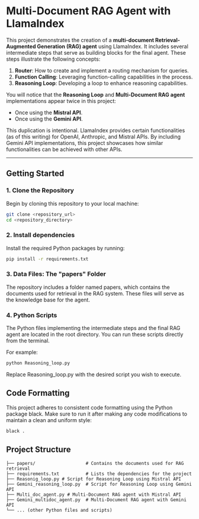 # Multi-Document RAG Agent with LlamaIndex

This project demonstrates the creation of a **multi-document Retrieval-Augmented Generation (RAG) agent** using LlamaIndex. It includes several intermediate steps that serve as building blocks for the final agent. These steps illustrate the following concepts:

1. **Router**: How to create and implement a routing mechanism for queries.
2. **Function Calling**: Leveraging function-calling capabilities in the process.
3. **Reasoning Loop**: Developing a loop to enhance reasoning capabilities.

You will notice that the **Reasoning Loop** and **Multi-Document RAG agent** implementations appear twice in this project:

- Once using the **Mistral API**.
- Once using the **Gemini API**.

This duplication is intentional. LlamaIndex provides certain functionalities (as of this writing) for OpenAI, Anthropic, and Mistral APIs. By including Gemini API implementations, this project showcases how similar functionalities can be achieved with other APIs.

---

## Getting Started

### 1. Clone the Repository
Begin by cloning this repository to your local machine:
```bash
git clone <repository_url>
cd <repository_directory>
```

### 2. Install dependencies
Install the required Python packages by running:
```bash
pip install -r requirements.txt
```

### 3. Data Files: The "papers" Folder
The repository includes a folder named papers, which contains the documents used for retrieval in the RAG system. These files will serve as the knowledge base for the agent.

### 4. Python Scripts
The Python files implementing the intermediate steps and the final RAG agent are located in the root directory. You can run these scripts directly from the terminal.

For example:
```bash
python Reasoning_loop.py
```
Replace Reasoning_loop.py with the desired script you wish to execute.


## Code Formatting
This project adheres to consistent code formatting using the Python package black. Make sure to run it after making any code modifications to maintain a clean and uniform style:
```bash
black .
```

## Project Structure

```plaintext
├── papers/                   # Contains the documents used for RAG retrieval
├── requirements.txt          # Lists the dependencies for the project
├── Reasonig_loop.py # Script for Reasoning Loop using Mistral API
├── Gemini_reasoning_loop.py  # Script for Reasoning Loop using Gemini API
├── Multi_doc_agent.py # Multi-Document RAG agent with Mistral API
├── Gemini_multidoc_agent.py  # Multi-Document RAG agent with Gemini API
└── ... (other Python files and scripts)

